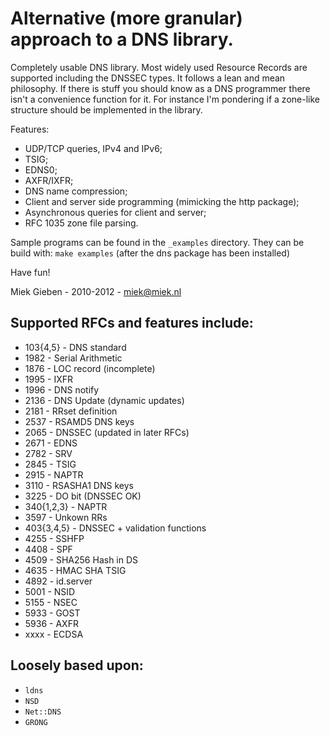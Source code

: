 # Alternative (more granular) approach to a DNS library.

Completely usable DNS library. Most widely used Resource Records are
supported including the DNSSEC types. It follows a lean and mean philosophy.
If there is stuff you should know as a DNS programmer there isn't a convenience
function for it. For instance I'm pondering if a zone-like structure should be
implemented in the library.

Features:

* UDP/TCP queries, IPv4 and IPv6;
* TSIG;
* EDNS0;
* AXFR/IXFR;
* DNS name compression;
* Client and server side programming (mimicking the http package);
* Asynchronous queries for client and server;
* RFC 1035 zone file parsing.

Sample programs can be found in the `_examples` directory. They can 
be build with: `make examples` (after the dns package has been installed)

Have fun!

Miek Gieben  -  2010-2012 - miek@miek.nl

## Supported RFCs and features include:

* 103{4,5}  - DNS standard
* 1982 - Serial Arithmetic
* 1876 - LOC record (incomplete)
* 1995 - IXFR
* 1996 - DNS notify
* 2136 - DNS Update (dynamic updates)
* 2181 - RRset definition
* 2537 - RSAMD5 DNS keys
* 2065 - DNSSEC (updated in later RFCs)
* 2671 - EDNS
* 2782 - SRV
* 2845 - TSIG
* 2915 - NAPTR
* 3110 - RSASHA1 DNS keys
* 3225 - DO bit (DNSSEC OK)
* 340{1,2,3} - NAPTR
* 3597 - Unkown RRs
* 403{3,4,5} - DNSSEC + validation functions
* 4255 - SSHFP
* 4408 - SPF
* 4509 - SHA256 Hash in DS
* 4635 - HMAC SHA TSIG
* 4892 - id.server
* 5001 - NSID 
* 5155 - NSEC
* 5933 - GOST
* 5936 - AXFR
* xxxx - ECDSA

## Loosely based upon:

* `ldns`
* `NSD`
* `Net::DNS`
* `GRONG`
